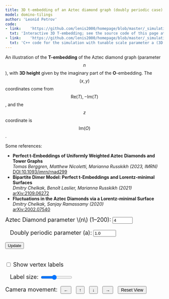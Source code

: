 ```yaml
---
title: 3D t-embedding of an Aztec diamond graph (doubly periodic case)
model: domino-tilings
author: 'Leonid Petrov'
code:
- link:    'https://github.com/lenis2000/homepage/blob/master/_simulations/domino_tilings/2025-03-28-t-emb-3d.md'
  txt: 'Interactive 3D T-embedding; see the source code of this page at the link'
- link:    'https://github.com/lenis2000/homepage/blob/master/_simulations/domino_tilings/2025-03-28-t-emb-3d-json.cpp'
  txt: 'C++ code for the simulation with tunable scale parameter a (3D version)'
---
```



An illustration of the **T-embedding** of the Aztec diamond graph (parameter $$n$$), with **3D height** given by the imaginary part of the **O**-embedding. The $$(x,y)$$ coordinates come from $$ \mathrm{Re}(T), -\mathrm{Im}(T)$$, and the $$z$$ coordinate is $$\mathrm{Im}(O)$$.

Some references:
<ul>
    <li>
      <strong>Perfect t‑Embeddings of Uniformly Weighted Aztec Diamonds and Tower Graphs</strong><br>
      <em>Tomas Berggren, Matthew Nicoletti, Marianna Russkikh (2023, IMRN)</em><br>
      <a href="https://doi.org/10.1093/imrn/rnad299" target="_blank">DOI:10.1093/imrn/rnad299</a>
    </li>
    <li>
      <strong>Bipartite Dimer Model: Perfect t‑Embeddings and Lorentz‑minimal Surfaces</strong><br>
      <em>Dmitry Chelkak, Benoît Laslier, Marianna Russkikh (2021)</em><br>
      <a href="https://arxiv.org/abs/2109.06272" target="_blank">arXiv:2109.06272</a>
    </li>
    <li>
      <strong>Fluctuations in the Aztec Diamonds via a Lorentz‑minimal Surface</strong><br>
      <em>Dmitry Chelkak, Sanjay Ramassamy (2020)</em><br>
      <a href="https://arxiv.org/abs/2002.07540" target="_blank">arXiv:2002.07540</a>
    </li>
</ul>

<!-- Three.js and OrbitControls (adjust paths if needed) -->
<script src="/js/three.min.js"></script>
<script src="/js/OrbitControls.js"></script>

<!-- WASM/JS from our C++ code, compiled by emcc (adjust path if needed) -->
<script src="/js/2025-03-28-t-emb-3d-json.js"></script>

<div style="margin-bottom: 1em; font-size: 18px;">
  <label for="n-input">Aztec Diamond parameter \(n\) (1–200):</label>
  <input id="n-input" type="number" value="4" min="1" max="200" step="1" onchange="handleUpdate()">

  <label for="a-input" style="margin-left: 15px;">Doubly periodic parameter \(a\):</label>
  <input id="a-input" type="number" value="1.0" min="0.1" max="10" step="0.1" onchange="handleUpdate()">

  <button id="update-btn">Update</button>

  <br><label for="show-labels" style="margin-top: 15px;">
    <input id="show-labels" type="checkbox"> Show vertex labels
  </label>

  <label for="label-scale" style="margin-left: 15px;">Label size:</label>
  <input id="label-scale" type="range" min="1" max="70" step="1" value="30" style="width: 100px; vertical-align: middle;">
  <div style="margin-top: 10px;">
      <label>Camera movement:</label>
      <button id="move-left-btn" style="padding: 2px 8px; margin: 0 5px; font-size: 14px; vertical-align: middle;">←</button>
      <button id="move-up-btn" style="padding: 2px 8px; margin: 0 5px; font-size: 14px; vertical-align: middle;">↑</button>
      <button id="move-down-btn" style="padding: 2px 8px; margin: 0 5px; font-size: 14px; vertical-align: middle;">↓</button>
      <button id="move-right-btn" style="padding: 2px 8px; margin: 0 5px; font-size: 14px; vertical-align: middle;">→</button>
      <button id="reset-view-btn" style="padding: 2px 8px; margin: 0 5px; font-size: 14px; vertical-align: middle;">Reset View</button>
  </div>
</div>

<!-- Container for the 3D canvas -->
<div id="three-container" style="width: 100%; height: 80vh;"></div>

<script>
/*
  We'll call doTembJSONwithA(n, a) from the WASM to get a JSON with T and O arrays.
  Then build a 3D geometry using:
    x = Re(T)
    y = -Im(T)
    z = Im(O)
  We'll create line segments for adjacency among T-vertices, small spheres as T-vertices
  (with a styled radius), and optional labels.
*/

Module.onRuntimeInitialized = async function() {
  // Wrap the WASM exports
  const doTembJSONwithA = Module.cwrap('doTembJSONwithA', 'number', ['number','number'], {async: true});
  const freeString = Module.cwrap('freeString', null, ['number']);

  // Helper: call the WASM function, parse JSON
  async function getTandOarrays(n, a) {
    const ptr = await doTembJSONwithA(n, a);
    const jsonStr = Module.UTF8ToString(ptr);
    freeString(ptr);
    return JSON.parse(jsonStr); // { T: [...], O: [...], B: [...] }
  }

  // Build T-edges with the same special boundary/corner logic as in 2D code
  function buildEdges(vertices, n) {
    const indexMap = new Map();
    vertices.forEach((v, idx) => {
      indexMap.set(`${v.k},${v.j}`, idx);
    });

    const edges = [];
    const neighborSteps = [
      { dk:  1, dj:  0 },
      { dk: -1, dj:  0 },
      { dk:  0, dj:  1 },
      { dk:  0, dj: -1 },
    ];
    const isBoundary = (k,j) => (Math.abs(k) + Math.abs(j) === n);

    // Add special edges connecting corners and boundary
    const specialEdges = [
      // corners
      { from: { k: 0,  j: n },  to: { k: n,  j: 0 } },
      { from: { k: 0,  j: -n }, to: { k: n,  j: 0 } },
      { from: { k: 0,  j: -n }, to: { k: -n, j: 0 } },
      { from: { k: 0,  j: n },  to: { k: -n, j: 0 } },
      // direct connections among boundary
      { from: { k: n-1,   j: 0 },  to: { k: n,    j: 0 } },
      { from: { k: 0,     j: n-1 },to: { k: 0,    j: n } },
      { from: { k: -(n-1),j: 0 },  to: { k: -n,   j: 0 } },
      { from: { k: 0,     j: -(n-1) },to: { k: 0, j: -n } },
    ];

    specialEdges.forEach(s => {
      const fromKey = `${s.from.k},${s.from.j}`;
      const toKey   = `${s.to.k},${s.to.j}`;
      if (indexMap.has(fromKey) && indexMap.has(toKey)) {
        const i1 = indexMap.get(fromKey);
        const i2 = indexMap.get(toKey);
        edges.push([Math.min(i1, i2), Math.max(i1, i2)]);
      }
    });

    // Add edges for direct neighbor steps, skipping boundary->interior mismatch
    vertices.forEach((v, idx) => {
      neighborSteps.forEach(step => {
        const nk = v.k + step.dk;
        const nj = v.j + step.dj;
        const key = `${nk},${nj}`;
        if (!indexMap.has(key)) return;
        const nbrIdx = indexMap.get(key);

        const oneIsBoundary = isBoundary(v.k, v.j) ^ isBoundary(nk, nj);
        if (!oneIsBoundary) {
          if (nbrIdx > idx) {
            edges.push([idx, nbrIdx]);
          }
        }
      });
    });

    return edges;
  }

  // Add a ring of edges around boundary where |k|+|j|=n-1
  function addBoundaryRingEdges(vertices, edges, n) {
    const boundaryIndices = [];
    vertices.forEach((v, idx) => {
      if (Math.abs(v.k) + Math.abs(v.j) === n-1) {
        boundaryIndices.push(idx);
      }
    });

    boundaryIndices.sort((iA, iB) => {
      const vA = vertices[iA];
      const vB = vertices[iB];
      const aA = Math.atan2(vA.im, vA.re);
      const aB = Math.atan2(vB.im, vB.re);
      return aA - aB;
    });

    for (let i = 0; i < boundaryIndices.length; i++) {
      const iA = boundaryIndices[i];
      const iB = boundaryIndices[(i+1) % boundaryIndices.length];
      edges.push([Math.min(iA, iB), Math.max(iA, iB)]);
    }
  }

  let scene, camera, renderer, controls;
  let lineGroup, sphereGroup, labelGroup, faceGroup;
  let zoomFactor = 0.95;
  let sceneScale = 1.0; // Track the overall scene scale

  init3D();
  handleUpdate(); // We'll also call this after randomizing n,a at DOMContentLoaded


  function init3D() {
    const container = document.getElementById('three-container');
    const width  = container.clientWidth;
    const height = container.clientHeight;

    scene = new THREE.Scene();
    scene.background = new THREE.Color(0xffffff);

    camera = new THREE.PerspectiveCamera(45, width / height, 0.0001, 10000);
    camera.position.set(0, 0, 3);
    camera.lookAt(0, 0, 0);

    renderer = new THREE.WebGLRenderer({antialias: true});
    renderer.setSize(width, height);
    container.appendChild(renderer.domElement);

    controls = new THREE.OrbitControls(camera, renderer.domElement);
    controls.minDistance = 0.0001;
    controls.maxDistance = 5000;
    controls.enableZoom = true; // Enable zoom with mouse/trackpad

    window.addEventListener('resize', onWindowResize, false);
    animate();
  }

  function onWindowResize() {
    const container = document.getElementById('three-container');
    const width  = container.clientWidth;
    const height = container.clientHeight;

    camera.aspect = width / height;
    camera.updateProjectionMatrix();
    renderer.setSize(width, height);
  }

  function animate() {
    requestAnimationFrame(animate);
    controls.update();

    // Update label size based on camera distance and user slider
    if (labelGroup) {
      const cameraDistance = camera.position.distanceTo(new THREE.Vector3(0,0,0));
      const userScaleFactor = parseFloat(document.getElementById('label-scale').value || "1");

      labelGroup.children.forEach(sprite => {
        if (sprite.visible) {
          // Adjust label size based on distance and user preference
          const baseSpriteScale = 0.005;
          const distanceScaleFactor = Math.max(0.5, Math.min(2.0, cameraDistance / 3.0));
          const width = sprite.scale.x / (baseSpriteScale * sprite.userData.lastScaleFactor || 1);
          const height = sprite.scale.y / (baseSpriteScale * sprite.userData.lastScaleFactor || 1);

          const combinedScaleFactor = distanceScaleFactor * userScaleFactor;
          sprite.scale.set(
            width * baseSpriteScale * combinedScaleFactor,
            height * baseSpriteScale * combinedScaleFactor,
            1
          );

          // Remember the last scale factor we applied
          sprite.userData.lastScaleFactor = combinedScaleFactor;
        }
      });
    }

    renderer.render(scene, camera);
  }

  // Create a sprite with text (for labels)
  function createTextSprite(message) {
    // Basic canvas-based sprite
    const fontSize = 24;  // Smaller font size
    const borderThickness = 2;  // Thinner border
    const canvas = document.createElement('canvas');
    const ctx = canvas.getContext('2d');
    ctx.font = `${fontSize}px Arial`;

    const textWidth = ctx.measureText(message).width;
    // set canvas size based on text
    canvas.width = textWidth + borderThickness*2;
    canvas.height = fontSize + borderThickness*2;

    // re-apply font since canvas was resized
    ctx.font = `${fontSize}px Arial`;

    // background color - more transparent
    ctx.fillStyle = 'rgba(0,0,255,0.4)';
    ctx.fillRect(0, 0, canvas.width, canvas.height);

    // text color
    ctx.fillStyle = 'white';
    ctx.textBaseline = 'top';
    ctx.fillText(message, borderThickness, borderThickness);

    const texture = new THREE.Texture(canvas);
    texture.needsUpdate = true;

    const spriteMaterial = new THREE.SpriteMaterial({ map: texture });
    const sprite = new THREE.Sprite(spriteMaterial);
    // scale so text is very small in 3D:
    const scaleFactor = 0.005;  // Smaller scale factor
    sprite.scale.set(canvas.width * scaleFactor, canvas.height * scaleFactor, 1);

    return sprite;
  }

  async function handleUpdate() {
    const nVal = parseInt(document.getElementById("n-input").value, 10);
    const aVal = parseFloat(document.getElementById("a-input").value);

    if (nVal < 1 || nVal > 200) {
      alert("Please pick integer n in [1, 200].");
      return;
    }
    if (aVal <= 0) {
      alert("Parameter a must be positive!");
      return;
    }

    let data;
    try {
      data = await getTandOarrays(nVal, aVal); // { T: [...], O: [...], B: [...] }
    } catch (e) {
      console.error("Error from doTembJSONwithA:", e);
      return;
    }

    const Tvertices = data.T;
    const OImMap = new Map();
    data.O.forEach(o => {
      OImMap.set(`${o.k},${o.j}`, -o.im);
    });

    const Tedges = buildEdges(Tvertices, nVal);
    addBoundaryRingEdges(Tvertices, Tedges, nVal);

    // Reset scene scale when loading new data
    sceneScale = 1.0;

    // Remove old geometry
    if (lineGroup) {
      scene.remove(lineGroup);
      lineGroup.children.forEach((child)=>child.geometry.dispose());
    }
    if (sphereGroup) {
      scene.remove(sphereGroup);
      sphereGroup.children.forEach((child)=>child.geometry.dispose());
    }
    if (faceGroup) {
      scene.remove(faceGroup);
      faceGroup.children.forEach((child)=>child.geometry.dispose());
    }
    if (labelGroup) {
      scene.remove(labelGroup);
      labelGroup.children.forEach((child)=>child.material?.dispose?.());
    }

    // 1) Lines
    lineGroup = new THREE.Group();
    {
      const material = new THREE.LineBasicMaterial({ color: 0x000000 });
      Tedges.forEach(edge => {
        const i1 = edge[0];
        const i2 = edge[1];
        const v1 = Tvertices[i1];
        const v2 = Tvertices[i2];

        const z1 = OImMap.has(`${v1.k},${v1.j}`) ? OImMap.get(`${v1.k},${v1.j}`) : 0;
        const z2 = OImMap.has(`${v2.k},${v2.j}`) ? OImMap.get(`${v2.k},${v2.j}`) : 0;

        const geometry = new THREE.BufferGeometry();
        const positions = new Float32Array([
          v1.re, -v1.im, z1,
          v2.re, -v2.im, z2
        ]);
        geometry.setAttribute('position', new THREE.BufferAttribute(positions, 3));
        const line = new THREE.Line(geometry, material);
        lineGroup.add(line);
      });
    }
    scene.add(lineGroup);

    // 2) Spheres for vertices
    sphereGroup = new THREE.Group();
    {
      // Styled sphere radius
      const sphereGeom = new THREE.SphereGeometry(0.0005, 16, 16);
      const sphereMat  = new THREE.MeshBasicMaterial({ color: 0x000000 });

      Tvertices.forEach(v => {
        const z = OImMap.has(`${v.k},${v.j}`) ? OImMap.get(`${v.k},${v.j}`) : 0;
        // Skip any point that might be at (0,0) in O's imaginary sense
        if (Math.abs(z) < 1e-10) return;
        const mesh = new THREE.Mesh(sphereGeom, sphereMat);
        mesh.position.set(v.re, -v.im, z);
        sphereGroup.add(mesh);
      });
    }
    scene.add(sphereGroup);
    
    // 3) Polygon faces - find and create faces using the edges
    faceGroup = new THREE.Group();
    {
      // Create a function to find cycles in the graph - focusing on 4-cycles
      // which are likely the faces in an Aztec diamond
      function findFaces(vertices, edges) {
        // We'll find all 4-cycles (squares) in the graph
        const faces = [];
        const adjacencyList = new Map();
        
        // Create adjacency list from edges
        vertices.forEach((_, idx) => {
          adjacencyList.set(idx, []);
        });
        
        edges.forEach(edge => {
          const [v1, v2] = edge;
          adjacencyList.get(v1).push(v2);
          adjacencyList.get(v2).push(v1);
        });
        
        // For each edge, try to find 4-cycles containing it
        edges.forEach(edge => {
          const [start, neighbor] = edge;
          
          // For each neighbor of the first vertex
          adjacencyList.get(neighbor).forEach(secondNeighbor => {
            // Skip going back to start
            if (secondNeighbor === start) return;
            
            // For each neighbor of the second neighbor
            adjacencyList.get(secondNeighbor).forEach(thirdNeighbor => {
              // Skip going back to neighbor
              if (thirdNeighbor === neighbor) return;
              
              // Check if third neighbor connects back to start
              if (adjacencyList.get(thirdNeighbor).includes(start)) {
                // Found a 4-cycle: start -> neighbor -> secondNeighbor -> thirdNeighbor -> start
                const cycle = [start, neighbor, secondNeighbor, thirdNeighbor];
                
                // Check if this cycle contains any corner or boundary vertices (n,0), (0,n), etc.
                const containsCornerOrBoundary = cycle.some(vertexIdx => {
                  const v = Tvertices[vertexIdx];
                  // Check if it's a corner or boundary vertex
                  return (v.k === 0 && Math.abs(v.j) === nVal) || 
                         (v.j === 0 && Math.abs(v.k) === nVal) ||
                         (Math.abs(v.k) + Math.abs(v.j) === nVal);
                });
                
                // Skip faces with corner or boundary vertices
                if (containsCornerOrBoundary) {
                  return;
                }
                
                // Sort the cycle to get a canonical representation
                const canonicalCycle = [...cycle].sort().join(',');
                
                // Check if we've already found this cycle
                const isDuplicate = faces.some(face => {
                  const sortedFace = [...face].sort().join(',');
                  return sortedFace === canonicalCycle;
                });
                
                if (!isDuplicate) {
                  faces.push(cycle);
                }
              }
            });
          });
        });
        
        return faces;
      }
      
      // Find faces in the graph
      const faces = findFaces(Tvertices, Tedges);
      
      // Create a semi-transparent material for faces
      const faceMaterial = new THREE.MeshBasicMaterial({
        color: 0x3366cc,
        transparent: true,
        opacity: 0.25,
        side: THREE.DoubleSide
      });
      
      // Create a mesh for each face
      faces.forEach(face => {
        const positions = [];
        
        // Get positions for each vertex in this face
        face.forEach(vertexIndex => {
          const v = Tvertices[vertexIndex];
          const z = OImMap.has(`${v.k},${v.j}`) ? OImMap.get(`${v.k},${v.j}`) : 0;
          positions.push(v.re, -v.im, z);
        });
        
        // Create geometry
        const geometry = new THREE.BufferGeometry();
        geometry.setAttribute('position', new THREE.Float32BufferAttribute(positions, 3));
        
        // Add indices for triangulation (assuming 4-vertex faces)
        if (face.length === 4) {
          geometry.setIndex([0, 1, 2, 0, 2, 3]); // Two triangles
        } else if (face.length === 3) {
          // Triangle doesn't need triangulation
        } else {
          // For faces with more than 4 vertices, use fan triangulation
          const indices = [];
          for (let i = 1; i < face.length - 1; i++) {
            indices.push(0, i, i + 1);
          }
          geometry.setIndex(indices);
        }
        
        // Create mesh and add to group
        const mesh = new THREE.Mesh(geometry, faceMaterial);
        faceGroup.add(mesh);
      });
    }
    scene.add(faceGroup);

    // 4) Optional labels
    labelGroup = new THREE.Group();
    const showLabels = document.getElementById('show-labels').checked;

    Tvertices.forEach(v => {
      // replicate the "interesting" logic from the 2D code
      if (
        Math.abs(v.k) + Math.abs(v.j) < nVal ||
        (v.k === 0 && Math.abs(v.j) === nVal) ||
        (v.j === 0 && Math.abs(v.k) === nVal)
      ) {
        const z = OImMap.has(`${v.k},${v.j}`) ? OImMap.get(`${v.k},${v.j}`) : 0;
        // We'll create a label even if z=0, but let's position it slightly above
        const labelSprite = createTextSprite(`${v.k},${v.j}`);
        labelSprite.position.set(v.re, -v.im, z + 0.01);
        labelSprite.visible = showLabels;
        labelGroup.add(labelSprite);
      }
    });
    scene.add(labelGroup);
  }

  // Toggle label visibility when checkbox changes
  document.getElementById('show-labels').addEventListener('change', function() {
    if (!labelGroup) return;
    labelGroup.children.forEach(sprite => {
      sprite.visible = this.checked;
    });
  });

  // Update labels when scale slider changes
  document.getElementById('label-scale').addEventListener('input', function() {
    // No need to do anything here as the animate loop will handle scaling
  });

  // Make handleUpdate available globally
  window.handleUpdate = handleUpdate;

  // Hook the "Update" button
  document.getElementById("update-btn").addEventListener("click", handleUpdate);

  // Reset view button handler

  document.getElementById("reset-view-btn").addEventListener("click", function() {
    // Reset camera to initial position and reset scene scale
    camera.position.set(0, 0, 3);
    camera.lookAt(0, 0, 0);
    camera.near = 0.0001; // Reset near clipping plane
    camera.updateProjectionMatrix();

    // Reset scene scale
    sceneScale = 1.0;
    if (lineGroup) lineGroup.scale.set(sceneScale, sceneScale, sceneScale);
    if (sphereGroup) sphereGroup.scale.set(sceneScale, sceneScale, sceneScale);
    if (faceGroup) faceGroup.scale.set(sceneScale, sceneScale, sceneScale);
    if (labelGroup) labelGroup.scale.set(sceneScale, sceneScale, sceneScale);

    controls.reset();
  });

  // Camera movement controls
  document.getElementById("move-up-btn").addEventListener("click", function() {
    // Move camera up relative to current view
    const moveAmount = 0.1 * camera.position.distanceTo(controls.target);
    const upVector = new THREE.Vector3(0, 1, 0);
    upVector.applyQuaternion(camera.quaternion);
    camera.position.addScaledVector(upVector, moveAmount);
    controls.target.addScaledVector(upVector, moveAmount);
    controls.update();
  });

  document.getElementById("move-down-btn").addEventListener("click", function() {
    // Move camera down relative to current view
    const moveAmount = 0.1 * camera.position.distanceTo(controls.target);
    const upVector = new THREE.Vector3(0, 1, 0);
    upVector.applyQuaternion(camera.quaternion);
    camera.position.addScaledVector(upVector, -moveAmount);
    controls.target.addScaledVector(upVector, -moveAmount);
    controls.update();
  });

  document.getElementById("move-left-btn").addEventListener("click", function() {
    // Move camera left relative to current view
    const moveAmount = 0.1 * camera.position.distanceTo(controls.target);
    const rightVector = new THREE.Vector3(1, 0, 0);
    rightVector.applyQuaternion(camera.quaternion);
    camera.position.addScaledVector(rightVector, -moveAmount);
    controls.target.addScaledVector(rightVector, -moveAmount);
    controls.update();
  });

  document.getElementById("move-right-btn").addEventListener("click", function() {
    // Move camera right relative to current view
    const moveAmount = 0.1 * camera.position.distanceTo(controls.target);
    const rightVector = new THREE.Vector3(1, 0, 0);
    rightVector.applyQuaternion(camera.quaternion);
    camera.position.addScaledVector(rightVector, moveAmount);
    controls.target.addScaledVector(rightVector, moveAmount);
    controls.update();
  });

  // Randomize n (2..20) and a (0.2..1) on page load
  document.addEventListener("DOMContentLoaded", function() {
    const nRand = Math.floor(Math.random() * (20 - 2 + 1)) + 2; // 2..20
    const aRand = (Math.random() * (1 - 0.2) + 0.2).toFixed(1); // 0.2..1
    document.getElementById('n-input').value = nRand;
    document.getElementById('a-input').value = aRand;
    handleUpdate();

    // Add keyboard controls for zooming and navigation
    window.addEventListener('keydown', function(event) {
      const moveAmount = 0.1 * camera.position.distanceTo(controls.target);

      // Arrow keys for camera movement
      if (event.key === 'ArrowUp') {
        const upVector = new THREE.Vector3(0, 1, 0);
        upVector.applyQuaternion(camera.quaternion);
        camera.position.addScaledVector(upVector, moveAmount);
        controls.target.addScaledVector(upVector, moveAmount);
        controls.update();
      }
      else if (event.key === 'ArrowDown') {
        const upVector = new THREE.Vector3(0, 1, 0);
        upVector.applyQuaternion(camera.quaternion);
        camera.position.addScaledVector(upVector, -moveAmount);
        controls.target.addScaledVector(upVector, -moveAmount);
        controls.update();
      }
      else if (event.key === 'ArrowLeft') {
        const rightVector = new THREE.Vector3(1, 0, 0);
        rightVector.applyQuaternion(camera.quaternion);
        camera.position.addScaledVector(rightVector, -moveAmount);
        controls.target.addScaledVector(rightVector, -moveAmount);
        controls.update();
      }
      else if (event.key === 'ArrowRight') {
        const rightVector = new THREE.Vector3(1, 0, 0);
        rightVector.applyQuaternion(camera.quaternion);
        camera.position.addScaledVector(rightVector, moveAmount);
        controls.target.addScaledVector(rightVector, moveAmount);
        controls.update();
      }
      // 'R' key to reset view
      else if (event.key === 'r' || event.key === 'R') {
        camera.position.set(0, 0, 3);
        camera.lookAt(0, 0, 0);
        camera.near = 0.0001;
        camera.updateProjectionMatrix();

        sceneScale = 1.0;
        if (lineGroup) lineGroup.scale.set(sceneScale, sceneScale, sceneScale);
        if (sphereGroup) sphereGroup.scale.set(sceneScale, sceneScale, sceneScale);
        if (faceGroup) faceGroup.scale.set(sceneScale, sceneScale, sceneScale);
        if (labelGroup) labelGroup.scale.set(sceneScale, sceneScale, sceneScale);

        controls.reset();
      }
    });
  });
};
</script>
